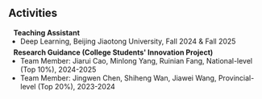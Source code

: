 ## Activities

<h4 style="margin:0 10px 0;">Teaching Assistant</h4>
<ul style="margin:0 0 5px;">
  <li><autocolor>Deep Learning, Beijing Jiaotong University, Fall 2024 & Fall 2025</autocolor></li>
</ul>

<h4 style="margin:0 10px 0;">Research Guidance (College Students' Innovation Project)</h4>
<ul style="margin:0 0 20px;">
  <li><autocolor>Team Member: Jiarui Cao, Minlong Yang, Ruinian Fang, National-level (Top 10%), 2024-2025</autocolor></li>
  <li><autocolor>Team Member: Jingwen Chen, Shiheng Wan, Jiawei Wang, Provincial-level (Top 20%), 2023-2024</autocolor></li>
</ul>
